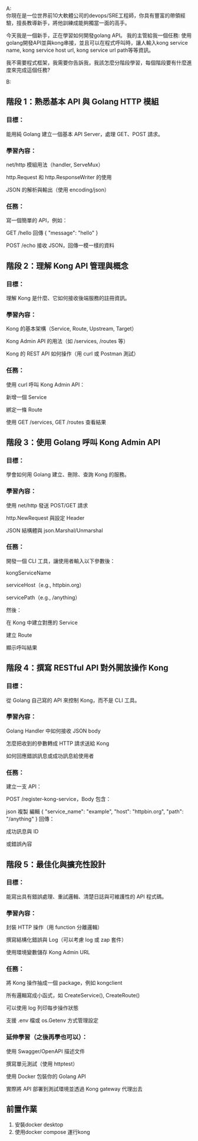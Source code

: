 A:  
你現在是一位世界前10大軟體公司的devops/SRE工程師，你具有豐富的帶領經驗，擅長教導新手，將他訓練成能夠獨當一面的高手。

今天我是一個新手，正在學習如何開發golang API。
我的主管給我一個任務: 使用golang開發API並與kong串接，並且可以在程式呼叫時，讓人輸入kong service name, kong service host url, kong service url path等等資訊。

我不需要程式框架，我需要你告訴我，我該怎麼分階段學習，每個階段要有什麼進度來完成這個任務?

B:  
## 階段 1：熟悉基本 API 與 Golang HTTP 模組
### 目標：
能用純 Golang 建立一個基本 API Server，處理 GET、POST 請求。

### 學習內容：
net/http 模組用法（handler, ServeMux）

http.Request 和 http.ResponseWriter 的使用

JSON 的解析與輸出（使用 encoding/json）

### 任務：
寫一個簡單的 API，例如：

GET /hello 回傳 { "message": "hello" }

POST /echo 接收 JSON，回傳一模一樣的資料

## 階段 2：理解 Kong API 管理與概念
### 目標：
理解 Kong 是什麼、它如何接收後端服務的註冊資訊。

### 學習內容：
Kong 的基本架構（Service, Route, Upstream, Target）

Kong Admin API 的用法（如 /services, /routes 等）

Kong 的 REST API 如何操作（用 curl 或 Postman 測試）

### 任務：
使用 curl 呼叫 Kong Admin API：

新增一個 Service

綁定一條 Route

使用 GET /services, GET /routes 查看結果

## 階段 3：使用 Golang 呼叫 Kong Admin API
### 目標：
學會如何用 Golang 建立、刪除、查詢 Kong 的服務。

### 學習內容：
使用 net/http 發送 POST/GET 請求

http.NewRequest 與設定 Header

JSON 結構體與 json.Marshal/Unmarshal

### 任務：
開發一個 CLI 工具，讓使用者輸入以下參數後：

kongServiceName

serviceHost（e.g., httpbin.org）

servicePath（e.g., /anything）

然後：

在 Kong 中建立對應的 Service

建立 Route

顯示呼叫結果

## 階段 4：撰寫 RESTful API 對外開放操作 Kong
### 目標：
從 Golang 自己寫的 API 來控制 Kong，而不是 CLI 工具。

### 學習內容：
Golang Handler 中如何接收 JSON body

怎麼把收到的參數轉成 HTTP 請求送給 Kong

如何回應錯誤訊息或成功訊息給使用者

### 任務：
建立一支 API：

POST /register-kong-service，Body 包含：

json
複製
編輯
{
  "service_name": "example",
  "host": "httpbin.org",
  "path": "/anything"
}
回傳：

成功訊息與 ID

或錯誤內容

## 階段 5：最佳化與擴充性設計
### 目標：
能寫出具有錯誤處理、重試邏輯、清楚日誌與可維護性的 API 程式碼。

### 學習內容：
封裝 HTTP 操作（用 function 分離邏輯）

撰寫結構化錯誤與 Log（可以考慮 log 或 zap 套件）

使用環境變數儲存 Kong Admin URL

### 任務：
將 Kong 操作抽成一個 package，例如 kongclient

所有邏輯寫成小函式，如 CreateService(), CreateRoute()

可以使用 log 列印每步操作狀態

支援 .env 檔或 os.Getenv 方式管理設定

### 延伸學習（之後再學也可以）：
使用 Swagger/OpenAPI 描述文件

撰寫單元測試（使用 httptest）

使用 Docker 包裝你的 Golang API

實際將 API 部署到測試環境並透過 Kong gateway 代理出去

## 前置作業
1. 安裝docker desktop
2. 使用docker compose 運行kong